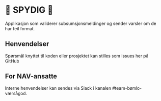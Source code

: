 # 🤮 SPYDIG 🤮

Applikasjon som validerer subsumsjonsmeldinger og sender varsler om de har feil format. 

## Henvendelser
Spørsmål knyttet til koden eller prosjektet kan stilles som issues her på GitHub


## For NAV-ansatte
Interne henvendelser kan sendes via Slack i kanalen #team-bømlo-værsågod.
